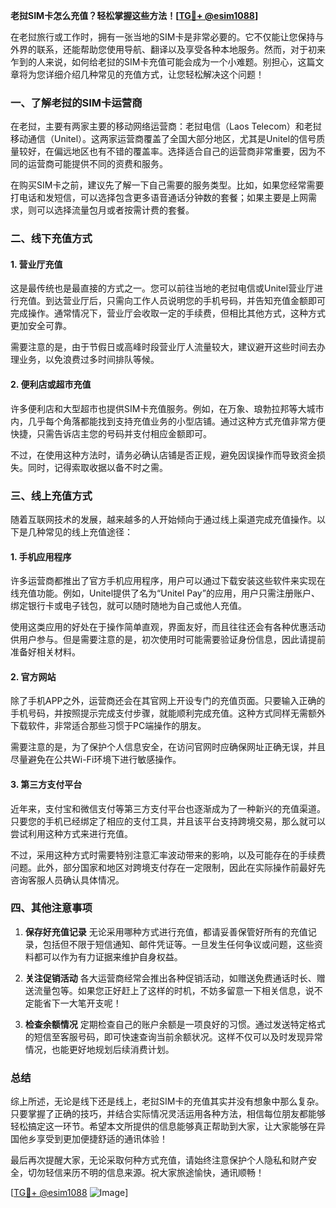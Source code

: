 **老挝SIM卡怎么充值？轻松掌握这些方法！[[TG💪+ @esim1088](https://t.me/s/esim1088)]**

在老挝旅行或工作时，拥有一张当地的SIM卡是非常必要的。它不仅能让您保持与外界的联系，还能帮助您使用导航、翻译以及享受各种本地服务。然而，对于初来乍到的人来说，如何给老挝的SIM卡充值可能会成为一个小难题。别担心，这篇文章将为您详细介绍几种常见的充值方式，让您轻松解决这个问题！

### 一、了解老挝的SIM卡运营商

在老挝，主要有两家主要的移动网络运营商：老挝电信（Laos Telecom）和老挝移动通信（Unitel）。这两家运营商覆盖了全国大部分地区，尤其是Unitel的信号质量较好，在偏远地区也有不错的覆盖率。选择适合自己的运营商非常重要，因为不同的运营商可能提供不同的资费和服务。

在购买SIM卡之前，建议先了解一下自己需要的服务类型。比如，如果您经常需要打电话和发短信，可以选择包含更多语音通话分钟数的套餐；如果主要是上网需求，则可以选择流量包月或者按需计费的套餐。

### 二、线下充值方式

#### 1. **营业厅充值**
这是最传统也是最直接的方式之一。您可以前往当地的老挝电信或Unitel营业厅进行充值。到达营业厅后，只需向工作人员说明您的手机号码，并告知充值金额即可完成操作。通常情况下，营业厅会收取一定的手续费，但相比其他方式，这种方式更加安全可靠。

需要注意的是，由于节假日或高峰时段营业厅人流量较大，建议避开这些时间去办理业务，以免浪费过多时间排队等候。

#### 2. **便利店或超市充值**
许多便利店和大型超市也提供SIM卡充值服务。例如，在万象、琅勃拉邦等大城市内，几乎每个角落都能找到支持充值业务的小型店铺。通过这种方式充值非常方便快捷，只需告诉店主您的号码并支付相应金额即可。

不过，在使用这种方法时，请务必确认店铺是否正规，避免因误操作而导致资金损失。同时，记得索取收据以备不时之需。

### 三、线上充值方式

随着互联网技术的发展，越来越多的人开始倾向于通过线上渠道完成充值操作。以下是几种常见的线上充值途径：

#### 1. **手机应用程序**
许多运营商都推出了官方手机应用程序，用户可以通过下载安装这些软件来实现在线充值功能。例如，Unitel提供了名为“Unitel Pay”的应用，用户只需注册账户、绑定银行卡或电子钱包，就可以随时随地为自己或他人充值。

使用这类应用的好处在于操作简单直观，界面友好，而且往往还会有各种优惠活动供用户参与。但是需要注意的是，初次使用时可能需要验证身份信息，因此请提前准备好相关材料。

#### 2. **官方网站**
除了手机APP之外，运营商还会在其官网上开设专门的充值页面。只要输入正确的手机号码，并按照提示完成支付步骤，就能顺利完成充值。这种方式同样无需额外下载软件，非常适合那些习惯于PC端操作的朋友。

需要注意的是，为了保护个人信息安全，在访问官网时应确保网址正确无误，并且尽量避免在公共Wi-Fi环境下进行敏感操作。

#### 3. **第三方支付平台**
近年来，支付宝和微信支付等第三方支付平台也逐渐成为了一种新兴的充值渠道。只要您的手机已经绑定了相应的支付工具，并且该平台支持跨境交易，那么就可以尝试利用这种方式来进行充值。

不过，采用这种方式时需要特别注意汇率波动带来的影响，以及可能存在的手续费问题。此外，部分国家和地区对跨境支付存在一定限制，因此在实际操作前最好先咨询客服人员确认具体情况。

### 四、其他注意事项

1. **保存好充值记录**
无论采用哪种方式进行充值，都请妥善保管好所有的充值记录，包括但不限于短信通知、邮件凭证等。一旦发生任何争议或问题，这些资料都可以作为有力证据来维护自身权益。

2. **关注促销活动**
各大运营商经常会推出各种促销活动，如赠送免费通话时长、赠送流量包等。如果您正好赶上了这样的时机，不妨多留意一下相关信息，说不定能省下一大笔开支呢！

3. **检查余额情况**
定期检查自己的账户余额是一项良好的习惯。通过发送特定格式的短信至客服号码，即可快速查询当前余额状况。这样不仅可以及时发现异常情况，也能更好地规划后续消费计划。

### 总结

综上所述，无论是线下还是线上，老挝SIM卡的充值其实并没有想象中那么复杂。只要掌握了正确的技巧，并结合实际情况灵活运用各种方法，相信每位朋友都能够轻松搞定这一环节。希望本文所提供的信息能够真正帮助到大家，让大家能够在异国他乡享受到更加便捷舒适的通讯体验！

最后再次提醒大家，无论采取何种方式充值，请始终注意保护个人隐私和财产安全，切勿轻信来历不明的信息来源。祝大家旅途愉快，通讯顺畅！

[[TG💪+ @esim1088](https://t.me/s/esim1088) ![Image](https://i.postimg.cc/4NQfJmqS/Snipaste-2025-05-13-00-14-12.png)]